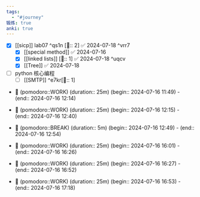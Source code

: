 ```yaml
---
tags:
  - "#journey"
锻炼: true
anki: true
---
```

- [x] [[sicp]] lab07  ^qs1n [🍅:: 2] ✅ 2024-07-18 ^vrr7
	- [x] [[special method]] ✅ 2024-07-16
	- [x] [[linked lists]] [🍅:: 1] ✅ 2024-07-18 ^uqcv
	- [x] [[Tree]] ✅ 2024-07-18
- [ ] python 核心编程
	- [ ] [[SMTP]] ^e7kr[🍅:: 1]

- 🍅 (pomodoro::WORK) (duration:: 25m) (begin:: 2024-07-16 11:49) - (end:: 2024-07-16 12:14)


- 🍅 (pomodoro::WORK) (duration:: 25m) (begin:: 2024-07-16 12:15) - (end:: 2024-07-16 12:40)


- 🥤 (pomodoro::BREAK) (duration:: 5m) (begin:: 2024-07-16 12:49) - (end:: 2024-07-16 12:54)


- 🍅 (pomodoro::WORK) (duration:: 25m) (begin:: 2024-07-16 16:01) - (end:: 2024-07-16 16:26)


- 🍅 (pomodoro::WORK) (duration:: 25m) (begin:: 2024-07-16 16:27) - (end:: 2024-07-16 16:52)


- 🍅 (pomodoro::WORK) (duration:: 25m) (begin:: 2024-07-16 16:53) - (end:: 2024-07-16 17:18)

